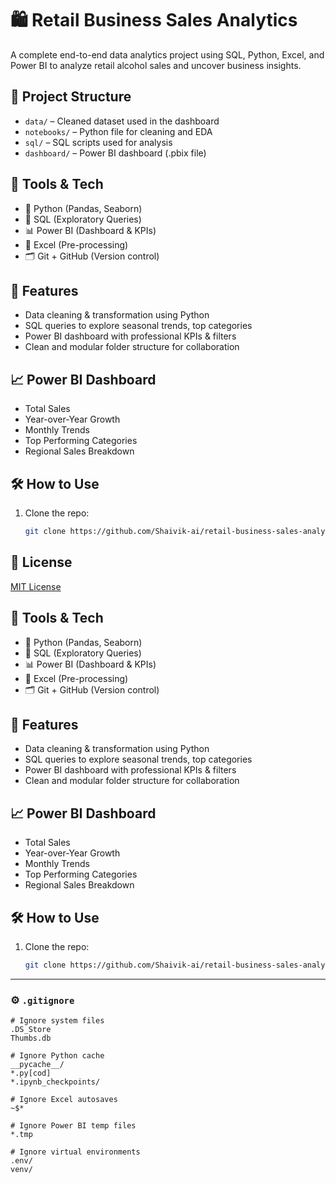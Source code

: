 # 🛍️ Retail Business Sales Analytics

A complete end-to-end data analytics project using SQL, Python, Excel, and Power BI to analyze retail alcohol sales and uncover business insights.

## 📁 Project Structure
 
- `data/` – Cleaned dataset used in the dashboard
- `notebooks/` – Python file for cleaning and EDA
- `sql/` – SQL scripts used for analysis
- `dashboard/` – Power BI dashboard (.pbix file) 


## 🧠 Tools & Tech

- 🐍 Python (Pandas, Seaborn)
- 🧮 SQL (Exploratory Queries)
- 📊 Power BI (Dashboard & KPIs)
- 📁 Excel (Pre-processing)
- 🗂 Git + GitHub (Version control)

## 🚀 Features

- Data cleaning & transformation using Python
- SQL queries to explore seasonal trends, top categories
- Power BI dashboard with professional KPIs & filters
- Clean and modular folder structure for collaboration

## 📈 Power BI Dashboard

- Total Sales
- Year-over-Year Growth
- Monthly Trends
- Top Performing Categories
- Regional Sales Breakdown

## 🛠 How to Use

1. Clone the repo:
   ```bash
   git clone https://github.com/Shaivik-ai/retail-business-sales-analytics.git


## 📃 License
[MIT License](./LICENSE)


## 🧠 Tools & Tech

- 🐍 Python (Pandas, Seaborn)
- 🧮 SQL (Exploratory Queries)
- 📊 Power BI (Dashboard & KPIs)
- 📁 Excel (Pre-processing)
- 🗂 Git + GitHub (Version control)

## 🚀 Features

- Data cleaning & transformation using Python
- SQL queries to explore seasonal trends, top categories
- Power BI dashboard with professional KPIs & filters
- Clean and modular folder structure for collaboration

## 📈 Power BI Dashboard

- Total Sales
- Year-over-Year Growth
- Monthly Trends
- Top Performing Categories
- Regional Sales Breakdown

## 🛠 How to Use

1. Clone the repo:
   ```bash
   git clone https://github.com/Shaivik-ai/retail-business-sales-analytics.git


---

### ⚙️ `.gitignore`

```gitignore
# Ignore system files
.DS_Store
Thumbs.db

# Ignore Python cache
__pycache__/
*.py[cod]
*.ipynb_checkpoints/

# Ignore Excel autosaves
~$*

# Ignore Power BI temp files
*.tmp

# Ignore virtual environments
.env/
venv/
